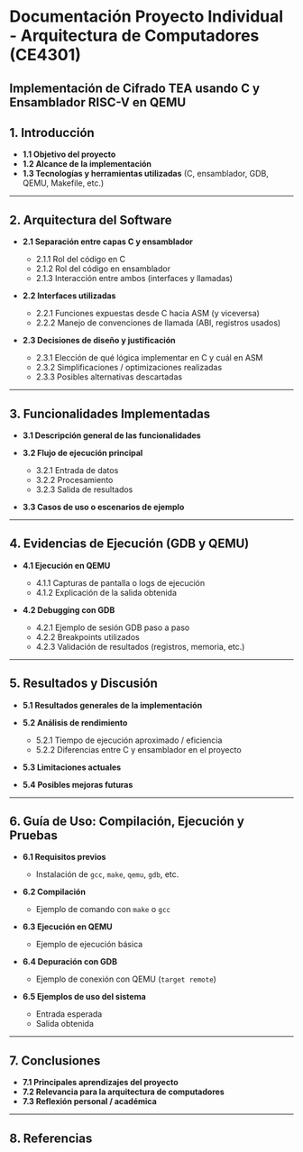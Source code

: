 # Documentación Proyecto Individual - Arquitectura de Computadores (CE4301)
## Implementación de Cifrado TEA usando C y Ensamblador RISC-V en QEMU

## 1. Introducción

* **1.1 Objetivo del proyecto**
* **1.2 Alcance de la implementación**
* **1.3 Tecnologías y herramientas utilizadas** (C, ensamblador, GDB, QEMU, Makefile, etc.)

---

## 2. Arquitectura del Software

* **2.1 Separación entre capas C y ensamblador**

  * 2.1.1 Rol del código en C
  * 2.1.2 Rol del código en ensamblador
  * 2.1.3 Interacción entre ambos (interfaces y llamadas)
* **2.2 Interfaces utilizadas**

  * 2.2.1 Funciones expuestas desde C hacia ASM (y viceversa)
  * 2.2.2 Manejo de convenciones de llamada (ABI, registros usados)
* **2.3 Decisiones de diseño y justificación**

  * 2.3.1 Elección de qué lógica implementar en C y cuál en ASM
  * 2.3.2 Simplificaciones / optimizaciones realizadas
  * 2.3.3 Posibles alternativas descartadas

---

## 3. Funcionalidades Implementadas

* **3.1 Descripción general de las funcionalidades**
* **3.2 Flujo de ejecución principal**

  * 3.2.1 Entrada de datos
  * 3.2.2 Procesamiento
  * 3.2.3 Salida de resultados
* **3.3 Casos de uso o escenarios de ejemplo**

---

## 4. Evidencias de Ejecución (GDB y QEMU)

* **4.1 Ejecución en QEMU**

  * 4.1.1 Capturas de pantalla o logs de ejecución
  * 4.1.2 Explicación de la salida obtenida
* **4.2 Debugging con GDB**

  * 4.2.1 Ejemplo de sesión GDB paso a paso
  * 4.2.2 Breakpoints utilizados
  * 4.2.3 Validación de resultados (registros, memoria, etc.)

---

## 5. Resultados y Discusión

* **5.1 Resultados generales de la implementación**
* **5.2 Análisis de rendimiento**

  * 5.2.1 Tiempo de ejecución aproximado / eficiencia
  * 5.2.2 Diferencias entre C y ensamblador en el proyecto
* **5.3 Limitaciones actuales**
* **5.4 Posibles mejoras futuras**

---

## 6. Guía de Uso: Compilación, Ejecución y Pruebas

* **6.1 Requisitos previos**

  * Instalación de `gcc`, `make`, `qemu`, `gdb`, etc.
* **6.2 Compilación**

  * Ejemplo de comando con `make` o `gcc`
* **6.3 Ejecución en QEMU**

  * Ejemplo de ejecución básica
* **6.4 Depuración con GDB**

  * Ejemplo de conexión con QEMU (`target remote`)
* **6.5 Ejemplos de uso del sistema**

  * Entrada esperada
  * Salida obtenida

---

## 7. Conclusiones

* **7.1 Principales aprendizajes del proyecto**
* **7.2 Relevancia para la arquitectura de computadores**
* **7.3 Reflexión personal / académica**

---

## 8. Referencias
